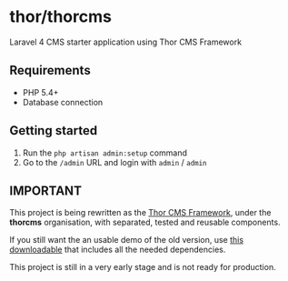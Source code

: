 thor/thorcms
======

Laravel 4 CMS starter application using Thor CMS Framework

## Requirements
* PHP 5.4+
* Database connection

## Getting started

1. Run the `php artisan admin:setup` command
2. Go to the `/admin` URL and login with `admin` / `admin`       
  
## IMPORTANT

This project is being rewritten as the [Thor CMS Framework](https://github.com/thorcms), under the   **thorcms** organisation, with separated, tested and reusable components.

If you still want the an usable demo of the old version, use [this downloadable](https://github.com/thorcms/thorcms/releases/download/0.1.0/thorfw-0.1.0.zip) that includes all the needed dependencies.

This project is still in a very early stage and is not ready for production.
